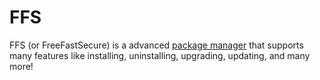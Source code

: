 # FFS
FFS (or FreeFastSecure) is a advanced [package manager](https://en.wikipedia.org/wiki/Package_manager) that supports many features like installing, uninstalling, upgrading, updating, and many more!
